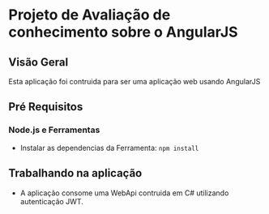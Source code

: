 # Projeto de Avaliação de conhecimento sobre o AngularJS


## Visão Geral

Esta aplicação foi contruida para ser uma aplicação web usando AngularJS


## Pré Requisitos

### Node.js e Ferramentas

- Instalar as dependencias da Ferramenta: `npm install`


## Trabalhando na aplicação

- A aplicação consome uma WebApi contruida em C# utilizando autenticação JWT.